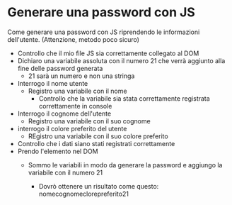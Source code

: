 # Generare una password con JS
Come generare una password con JS riprendendo le informazioni dell'utente. (Attenzione, metodo poco sicuro)


- Controllo che il mio file JS sia correttamente collegato al DOM
- Dichiaro una variabile assoluta con il numero 21 che verrà aggiunto alla fine delle password generata
    - 21 sarà un numero e non una stringa
- Interrogo il nome utente 
    - Registro una variabile con il nome
        - Controllo che la variabile sia stata correttamente registrata correttamente in console
- Interrogo il cognome dell'utente
    - Registro una variabile con il suo cognome
- interrogo il colore preferito del utente
    - REgistro una variabile con il suo colore preferito
- Controllo che i dati siano stati registrati correttamente
- Prendo l'elemento nel DOM 
    - Sommo le variabili in modo da generare la password e aggiungo la variabile con il numero 21

        - Dovrò ottenere un risultato come questo: 
        nomecognomeclorepreferito21
